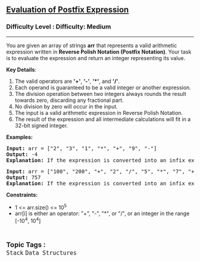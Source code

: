 <h2><a href="https://www.geeksforgeeks.org/problems/evaluation-of-postfix-expression1735/1?itm_source=geeksforgeeks&itm_medium=article&itm_campaign=practice_card">Evaluation of Postfix Expression</a></h2><h3>Difficulty Level : Difficulty: Medium</h3><hr><div class="problems_problem_content__Xm_eO"><p>You are given an array of strings <strong>arr</strong> that represents a valid arithmetic expression written in <strong>Reverse Polish Notation (Postfix Notation)</strong>. Your task is to evaluate the expression and return an integer representing its value.</p>
<p><strong>Key Details</strong>:</p>
<ol>
<li>The valid operators are <strong>'+'</strong>, <strong>'-'</strong>, <strong>'*'</strong>, and <strong>'/'</strong>.</li>
<li>Each operand is guaranteed to be a valid integer or another expression.</li>
<li>The division operation between two integers always rounds the result towards zero, discarding any fractional part.</li>
<li>No division by zero will occur in the input.</li>
<li>The input is a valid arithmetic expression in Reverse Polish Notation.</li>
<li>The result of the expression and all intermediate calculations will fit in a 32-bit signed integer.</li>
</ol>
<p><strong>Examples:</strong></p>
<pre><strong>Input: </strong>arr = ["2", "3", "1", "*", "+", "9", "-"]<br><strong>Output:</strong> -4<br><strong>Explanation:</strong> If the expression is converted into an infix expression, it will be 2 + (3 * 1) – 9 = 5 – 9 = -4.</pre>
<pre><strong>Input:</strong> arr = ["100", "200", "+", "2", "/", "5", "*", "7", "+"]<br><strong>Output:</strong> 757<br><strong>Explanation:</strong> If the expression is converted into an infix expression, it will be ((100 + 200) / 2) * 5 + 7  = 150 * 5 + 7 = 757.</pre>
<p><strong>Constraints:</strong></p>
<ul>
<li>1 &lt;= arr.size() &lt;= 10<sup>5</sup></li>
<li>arr[i] is either an operator: "+", "-", "*", or "/", or an integer in the range [-10<sup>4</sup>, 10<sup>4</sup>]</li>
</ul></div><br><p><span style=font-size:18px><strong>Topic Tags : </strong><br><code>Stack</code>&nbsp;<code>Data Structures</code>&nbsp;